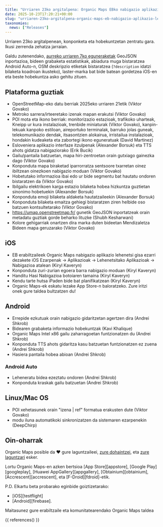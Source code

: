 ```yaml
---
title: "Urriaren 23ko argitalpena: Organic Maps EBko nabigazio aplikazio lehenetsi gisa iOS-en, errepide ezkutuak Android-en bistaratzen, eta hobekuntza eta konponketa gehiago"
date: 2025-10-23T17:20:21+00:00
slug: "urriaren-23ko-argitalpena-organic-maps-eb-nabigazio-aplikazio-lehenetsi-ios-errepide-ezkutuak-android-hobekuntzak-konponketak"
taxonomies:
  news: ["Releases"]
---
```


Urriaren 23ko argitalpenean, konponketa eta hobekuntzetan zentratu gara. Ikusi zerrenda zehatza jarraian.

Galdu zutenendako, [aurreko urriaren 7ko eguneraketak](https://organicmaps.app/news/2025-10-07/android-auto-speed-limit-geojson-support-recording-track-statistics-osm-description-display/
) GeoJSON inportazioa, bideen grabaketa estatistikak, abiadura muga bistaratzea Android Auto-n, OSM deskripzio etiketak bistaratzea (`?description` idatzi bilaketa koadroan ikusteko), laster-marka bat bide batean gordetzea iOS-en eta beste hobekuntza asko gehitu zituen.

## Plataforma guztiak

- OpenStreetMap-eko datu berriak 2025eko urriaren 21etik (Viktor Govako)
- Metroko sarrera/irteeretako izenak mapan erakutsi (Viktor Govako)
- POI mota eta ikono berriak: monitorizazio estazioak, trafikoko uharteak, Kneipp ur kura instalazioak, trenbide miniaturak (Viktor Govako), kanpin-lekuak kanpoko estiloan, aireportuko terminalak, barruko jolas guneak, telekomunikazio dendak, itsasontzien alokairua, irristailua instalazioak, hondakin kudeaketa eta zabortegi ikono eguneratuak (David Martinez)
- Esloveniera aplikazio interfaze itzulpenak (Alexander Borsuk) eta TTS ahots gidatza nabigaziorako (Erik Bucik)
- Gailu/pantaila batzuetan, mapa hiri-zentroetan orain gutxiago gainezka dago (Viktor Govako)
- Konponduta mapa biraketad iparrorratza sentsoore txarretan oinez ibiltzean oinezkoen nabigazio moduan (Viktor Govako)
- Hobetutako informazioa ibai edo ur bide segmentu bat hautatu ondoren bistaratzen da (Viktor Govako)
- Ibilgailu elektrikoen karga estazio bilaketa hobea hizkuntza guztietan sinonimo hobetuekin (Alexander Borsuk)
- Konponduta emoji bilaketa aldaketa hautatzaileekin (Alexander Borsuk)
- Konponduta bilaketa emaitza gehiegi bistaratzen ziren helbide oso batzuen kontsultetarako (Viktor Govako)
- https://umap.openstreetmap.fr/ gunetik GeoJSON inportatzeak orain metadatu guztiak gorde beharko lituzke (Shubh Kesharwani)
- Kolore gehigarriak onartzen dira marka duten bideetan Mendizaletza Bideen mapa geruzarako (Viktor Govako)

## iOS

- EB erabiltzaileek Organic Maps nabigazio aplikazio lehenetsi gisa ezarri dezakete iOS Ezarpenak → Aplikazioak → Lehenetsitako Aplikazioak → Nabigazioa atalean (Kiryl Kaveryn)
- Konponduta zuri-zurian egoera barra nabigazio moduan (Kiryl Kaveryn)
- Handitu Hasi Nabigazioa botoiaren tamaina (Kiryl Kaveryn)
- Kendu tarte hutsa iPaden bide bat planifikatzean (Kiryl Kaveryn)
- Organic Maps-ek eskatu lezake App Store-n baloratzeko. Zure iritzi onek gure taldea bultzatzen du!

## Android

- Errepide ezkutuak orain nabigazio gidaritzetan agertzen dira (Andrei Shkrob)
- Bidearen grabaketa informazio hobekuntzak (Kavi Khalique)
- Organic Maps Intel x86 gailu zaharragoetan funtzionatzen du (Andrei Shkrob)
- Konponduta TTS ahots gidaritza kasu batzuetan funtzionatzen ez zuena (Andrei Shkrob)
- Hasiera pantaila hobea abioan (Andrei Shkrob)

### Android Auto
- Leheneratu bidea ezeztatu ondoren (Andrei Shkrob)
- Konponduta kraskak gailu batzuetan (Andrei Shkrob)

## Linux/Mac OS

- POI xehetasunek orain "izena | ref" formatua erakusten dute (Viktor Govako)
- modu iluna automatikoki sinkronizatzen da sistemaren ezarpenekin (DeepChirp)

## Oin-oharrak

Organic Maps posible da ❤️ gure laguntzaileei, [zure dohaintzei](@/donate/index.eu.md), eta [zure laguntzari](@/contribute/index.eu.md) esker.

Lortu Organic Maps-en azken bertsioa [App Store][appstore], [Google Play][googleplay], [Huawei AppGallery][appgallery], [Obtainium][obtainium], [Accrescent][accrescent], eta [F-Droid][fdroid]-etik.

P.D. Elkartu beta probarako eginbide goiztizetarako:
- [iOS][testflight]
- [Android][firebase].

Maitasunez gure erabiltzaile eta komunitatearendako
Organic Maps taldea

{{ references() }}
